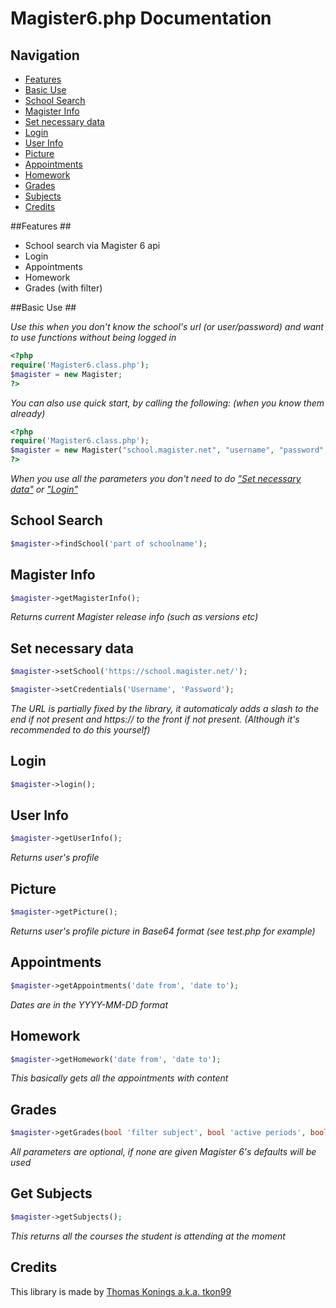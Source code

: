 # Magister6.php Documentation

## Navigation ##
- [Features](#features)
- [Basic Use](#basic-use)
- [School Search](#school-search)
- [Magister Info](#magister-info)
- [Set necessary data](#set-necessary-data)
- [Login](#login)
- [User Info](#user-info)
- [Picture](#picture)
- [Appointments](#appointments)
- [Homework](#homework)
- [Grades](#grades)
- [Subjects]()
- [Credits](#credits)

##Features ##

- School search via Magister 6 api
- Login
- Appointments
- Homework
- Grades (with filter)

##Basic Use ##

*Use this when you don't know the school's url (or user/password) and want to use functions without being logged in*
```PHP
<?php
require('Magister6.class.php');
$magister = new Magister;
?>
```
*You can also use quick start, by calling the following: (when you know them already)*
```PHP
<?php
require('Magister6.class.php');
$magister = new Magister("school.magister.net", "username", "password", bool autoLogin);
?>
```
*When you use all the parameters you don't need to do ["Set necessary data"](#set-necessary-data) or ["Login"](#login)*

## School Search ##
```PHP
$magister->findSchool('part of schoolname');
```

## Magister Info ##
```PHP
$magister->getMagisterInfo();
```
*Returns current Magister release info (such as versions etc)*

## Set necessary data  ##
```PHP
$magister->setSchool('https://school.magister.net/');

$magister->setCredentials('Username', 'Password');
```
*The URL is partially fixed by the library, it automaticaly adds a slash to the end if not present and https:// to the front if not present. (Although it's recommended to do this yourself)*

## Login ##
```PHP
$magister->login();
```

## User Info ##
```PHP
$magister->getUserInfo();
```
*Returns user's profile*

## Picture ##
```PHP
$magister->getPicture();
```
*Returns user's profile picture in Base64 format (see test.php for example)*

## Appointments ##
```PHP
$magister->getAppointments('date from', 'date to');
```
*Dates are in the YYYY-MM-DD format*

## Homework ##
```PHP
$magister->getHomework('date from', 'date to');
```
*This basically gets all the appointments with content*

## Grades ##
```PHP
$magister->getGrades(bool 'filter subject', bool 'active periods', bool 'calculation only', bool 'PTA only');
```
*All parameters are optional, if none are given Magister 6's defaults will be used*

## Get Subjects ##
```PHP
$magister->getSubjects();
```
*This returns all the courses the student is attending at the moment*

## Credits ##
This library is made by [Thomas Konings a.k.a. tkon99](http://tkon99.me)